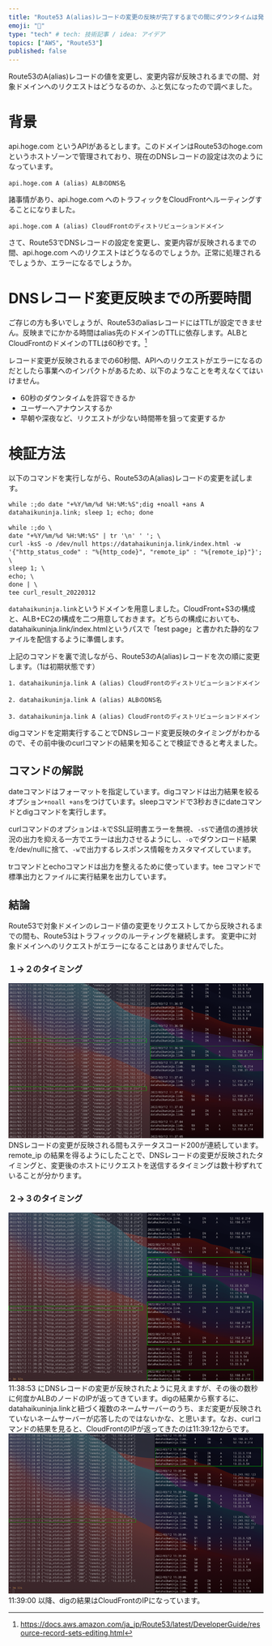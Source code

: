 ```yaml
---
title: "Route53 A(alias)レコードの変更の反映が完了するまでの間にダウンタイムは発生するのか"
emoji: "💭"
type: "tech" # tech: 技術記事 / idea: アイデア
topics: ["AWS", "Route53"]
published: false
---
```

Route53のA(alias)レコードの値を変更し、変更内容が反映されるまでの間、対象ドメインへのリクエストはどうなるのか、ふと気になったので調べました。

# 背景
api.hoge.com というAPIがあるとします。このドメインはRoute53のhoge.comというホストゾーンで管理されており、現在のDNSレコードの設定は次のようになっています。
```
api.hoge.com A (alias) ALBのDNS名
```
諸事情があり、api.hoge.com へのトラフィックをCloudFrontへルーティングすることになりました。
```
api.hoge.com A (alias) CloudFrontのディストリビューションドメイン
```
さて、Route53でDNSレコードの設定を変更し、変更内容が反映されるまでの間、api.hoge.com へのリクエストはどうなるのでしょうか。正常に処理されるでしょうか、エラーになるでしょうか。

# DNSレコード変更反映までの所要時間
ご存じの方も多いでしょうが、Route53のaliasレコードにはTTLが設定できません。反映までにかかる時間はalias先のドメインのTTLに依存します。ALBとCloudFrontのドメインのTTLは60秒です。[^1]
[^1]:https://docs.aws.amazon.com/ja_jp/Route53/latest/DeveloperGuide/resource-record-sets-editing.html

レコード変更が反映されるまでの60秒間、APIへのリクエストがエラーになるのだとしたら事業へのインパクトがあるため、以下のようなことを考えなくてはいけません。
- 60秒のダウンタイムを許容できるか
- ユーザーへアナウンスするか
- 早朝や深夜など、リクエストが少ない時間帯を狙って変更するか

# 検証方法
以下のコマンドを実行しながら、Route53のA(alias)レコードの変更を試します。

```shell:DNSレコード変更反映のタイミングを知るコマンド
while :;do date "+%Y/%m/%d %H:%M:%S";dig +noall +ans A datahaikuninja.link; sleep 1; echo; done
```

```shell:ダウンタイムが生じたか知るためのコマンド
while :;do \
date "+%Y/%m/%d %H:%M:%S" | tr '\n' ' '; \
curl -ksS -o /dev/null https://datahaikuninja.link/index.html -w '{"http_status_code" : "%{http_code}", "remote_ip" : "%{remote_ip}"}'; \
sleep 1; \
echo; \
done | \
tee curl_result_20220312
```
`datahaikuninja.link`というドメインを用意しました。CloudFront+S3の構成と、ALB+EC2の構成を二つ用意しておきます。どちらの構成においても、datahaikuninja.link/index.htmlというパスで「test page」と書かれた静的なファイルを配信するように準備します。

上記のコマンドを裏で流しながら、Route53のA(alias)レコードを次の順に変更します。（1は初期状態です）
```
1. datahaikuninja.link A (alias) CloudFrontのディストリビューションドメイン

2. datahaikuninja.link A (alias) ALBのDNS名

3. datahaikuninja.link A (alias) CloudFrontのディストリビューションドメイン
```
digコマンドを定期実行することでDNSレコード変更反映のタイミングがわかるので、その前中後のcurlコマンドの結果を知ることで検証できると考えました。

## コマンドの解説
dateコマンドはフォーマットを指定しています。digコマンドは出力結果を絞るオプション`+noall +ans`をつけています。sleepコマンドで3秒おきにdateコマンドとdigコマンドを実行します。

curlコマンドのオプションは`-k`でSSL証明書エラーを無視、`-sS`で通信の進捗状況の出力を抑える一方でエラーは出力させるようにし、`-o`でダウンロード結果を/dev/nullに捨て、`-w`で出力するレスポンス情報をカスタマイズしています。

trコマンドとechoコマンドは出力を整えるために使っています。tee コマンドで標準出力とファイルに実行結果を出力しています。

## 結論
Route53で対象ドメインのレコード値の変更をリクエストしてから反映されるまでの間も、Route53はトラフィックのルーティングを継続します。
変更中に対象ドメインへのリクエストがエラーになることはありませんでした。

### １→２のタイミング
![](/images/96d794f910d3b3/image-1.png)
DNSレコードの変更が反映される間もステータスコード200が連続しています。remote_ip の結果を得るようにしたことで、DNSレコードの変更が反映されたタイミングと、変更後のホストにリクエストを送信するタイミングは数十秒ずれていることが分かります。

### ２→３のタイミング
![](/images/96d794f910d3b3/image-2.png)
11:38:53 にDNSレコードの変更が反映されたように見えますが、その後の数秒に何度かALBのノードのIPが返ってきています。digの結果から察するに、datahaikuninja.linkと紐づく複数のネームサーバーのうち、まだ変更が反映されていないネームサーバーが応答したのではないかな、と思います。なお、curlコマンドの結果を見ると、CloudFrontのIPが返ってきたのは11:39:12からです。
![](/images/96d794f910d3b3/image-3.png)
11:39:00 以降、digの結果はCloudFrontのIPになっています。